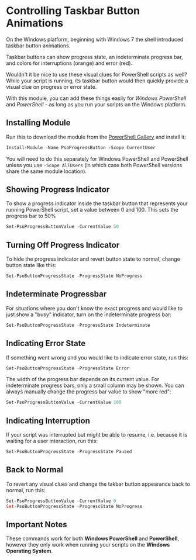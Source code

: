 # Controlling Taskbar Button Animations

On the Windows platform, beginning with Windows 7 the shell introduced taskbar button animations.

Taskbar buttons can show progress state, an indeterminate progress bar, and colors for interruptions (orange) and error (red).

Wouldn't it be nice to use these visual clues for PowerShell scripts as well? While your script is running, its taskbar button would then quickly provide a visual clue on progress or error state.

With this module, you can add these things easily for *Windows PowerShell* and *PowerShell* - as long as you run your scripts on the Windows platform.

## Installing Module

Run this to download the module from the [PowerShell Gallery](https://www.powershellgallery.com/packages/PsoProgressButton) and install it:

```powershell
Install-Module -Name PsoProgressButton -Scope CurrentUser
```

You will need to do this separately for Windows PowerShell and PowerShell unless you use `-Scope AllUsers` (in which case both PowerShell versions share the same module location).

## Showing Progress Indicator

To show a progress indicator inside the taskbar button that represents your running PowerShell script, set a value between 0 and 100. This sets the progress bar to 50%

```powershell
Set-PsoProgressButtonValue -CurrentValue 50
```


## Turning Off Progress Indicator

To hide the progress indicator and revert button state to normal, change button state like this:

```powershell
Set-PsoButtonProgressState -ProgressState NoProgress
```

## Indeterminate Progressbar

For situations where you don't know the exact progress and would like to just show a "busy" indicator, turn on the indeterminate progress bar:

```powershell
Set-PsoButtonProgressState -ProgressState Indeterminate
```

## Indicating Error State

If something went wrong and you would like to indicate error state, run this:

```powershell
Set-PsoButtonProgressState -ProgressState Error
```

The width of the progress bar depends on its current value. For indeterminate progress bars, only a small column may be shown. You can always manually change the progress bar value to show "more red":

```powershell
Set-PsoProgressButtonValue -CurrentValue 100
```

## Indicating Interruption

If your script was interrupted but might be able to resume, i.e. because it is waiting for a user interaction, run this:

```powershell
Set-PsoButtonProgressState -ProgressState Paused
```

## Back to Normal

To revert any visual clues and change the takbar button appearance back to normal, run this:

```powershell
Set-PsoProgressButtonValue -CurrentValue 0
Set-PsoButtonProgressState -ProgressState NoProgress
```

## Important Notes

These commands work for both **Windows PowerShell** and **PowerShell**, however they only work when running your scripts on the **Windows Operating System**.
